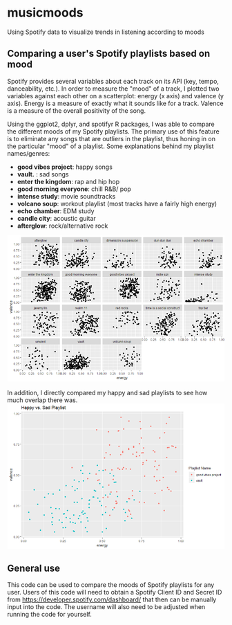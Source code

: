 # musicmoods
Using Spotify data to visualize trends in listening according to moods

## Comparing a user's Spotify playlists based on mood
Spotify provides several variables about each track on its API (key, tempo, danceability, etc.). In order to measure the "mood" of a track, I plotted two variables against each other on a scatterplot: energy (x axis) and valence (y axis). Energy is a measure of exactly what it sounds like for a track. Valence is a measure of the overall positivity of the song. 

Using the ggplot2, dplyr, and spotifyr R packages, I was able to compare the different moods of my Spotify playlists. The primary use of this feature is to eliminate any songs that are outliers in the playlist, thus honing in on the particular "mood" of a playlist. Some explanations behind my playlist names/genres: 
* **good vibes project**: happy songs
* **vault.** : sad songs
* **enter the kingdom**: rap and hip hop
* **good morning everyone**: chill R&B/ pop
* **intense study**: movie soundtracks
* **volcano soup**: workout playlist (most tracks have a fairly high energy)
* **echo chamber**: EDM study 
* **candle city**: acoustic guitar 
* **afterglow**: rock/alternative rock


![alt text](https://github.com/koll-mer/musicmoods/blob/master/playlist%20mood%20comparison.png)

In addition, I directly compared my happy and sad playlists to see how much overlap there was.
![alt text](https://github.com/koll-mer/musicmoods/blob/master/happy%20vs%20sad.png)

## General use
This code can be used to compare the moods of Spotify playlists for any user. Users of this code will need to obtain a Spotify Client ID and Secret ID from https://developer.spotify.com/dashboard/ that then can be manually input into the code. The username will also need to be adjusted when running the code for yourself.



